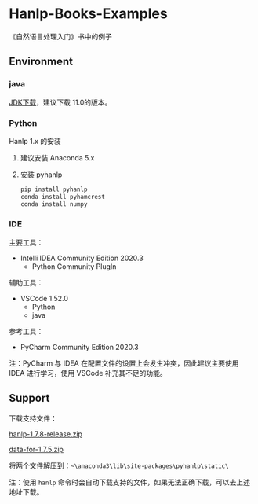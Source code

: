 # Hanlp-Books-Examples

《自然语言处理入门》书中的例子

## Environment

### java

[JDK下载](https://developers.redhat.com/products/openjdk/download?sc_cid=701f2000000RWTnAAO)，建议下载 11.0的版本。

### Python

Hanlp 1.x 的安装

1.  建议安装 Anaconda 5.x
2.  安装 pyhanlp

    ```powershell
    pip install pyhanlp
    conda install pyhamcrest
    conda install numpy
    ```

### IDE

主要工具：

-   Intelli IDEA Community Edition 2020.3
    -   Python Community PlugIn

辅助工具：

-   VSCode 1.52.0
    -   Python
    -   java

参考工具：

-   PyCharm Community Edition 2020.3

注：PyCharm 与 IDEA 在配置文件的设置上会发生冲突，因此建议主要使用 IDEA 进行学习，使用 VSCode 补充其不足的功能。

## Support

下载支持文件：

[hanlp-1.7.8-release.zip](http://download.hanlp.com/hanlp-1.7.8-release.zip)

[data-for-1.7.5.zip](http://download.hanlp.com/data-for-1.7.5.zip)

将两个文件解压到：`~\anaconda3\lib\site-packages\pyhanlp\static\`

注：使用 `hanlp` 命令时会自动下载支持的文件，如果无法正确下载，可以去上述地址下载。